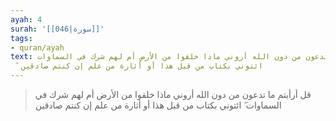 ```yaml
---
ayah: 4
surah: '[[046|سورة]]'
tags:
- quran/ayah
text: قل أرأيتم ما تدعون من دون الله أروني ماذا خلقوا من الأرض أم لهم شرك في السماوات
  ۖ ائتوني بكتاب من قبل هذا أو أثارة من علم إن كنتم صادقين
---
```

> قل أرأيتم ما تدعون من دون الله أروني ماذا خلقوا من الأرض أم لهم شرك في السماوات ۖ ائتوني بكتاب من قبل هذا أو أثارة من علم إن كنتم صادقين
